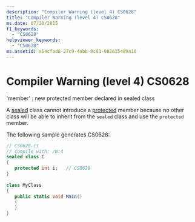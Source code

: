 ```yaml
---
description: "Compiler Warning (level 4) CS0628"
title: "Compiler Warning (level 4) CS0628"
ms.date: 07/20/2015
f1_keywords: 
  - "CS0628"
helpviewer_keywords: 
  - "CS0628"
ms.assetid: a54cfad8-27c9-4abb-8c83-982615489a10
---
```

# Compiler Warning (level 4) CS0628
'member' : new protected member declared in sealed class  
  
 A [sealed](../language-reference/keywords/sealed.md) class cannot introduce a [protected](../language-reference/keywords/protected.md) member because no other class will be able to inherit from the `sealed` class and use the `protected` member.  
  
 The following sample generates CS0628:  
  
```csharp  
// CS0628.cs  
// compile with: /W:4  
sealed class C  
{  
   protected int i;   // CS0628  
}  
  
class MyClass  
{  
   public static void Main()  
   {  
   }  
}  
```
